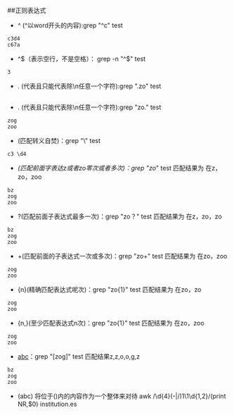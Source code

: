 
##正则表达式

* ^ (^以word开头的内容):grep  "^c" test
  
````
c3d4
c67a
````
* ^$（表示空行，不是空格）： grep -n "^$" test
````
3
````
* .	(代表且只能代表除\n任意一个字符):grep ".zo" test
````
````
* .	(代表且只能代表除\n任意一个字符):grep "zo." test
````
zog
zoo
````
* \(匹配转义自焚)：grep "\\" test
````
c3 \d4
````
* *(匹配前面字表达z或者zo零次或者多次)：grep "zo*" test 匹配结果为 在z，zo，zoo
````
bz
zog
zoo
````
* ?(匹配前面子表达式最多一次)：grep "zo？" test 匹配结果为 在z，zo，zo
````
bz
zog
zoo
````

* +(匹配前面的子表达式一次或多次)：grep "zo+" test 匹配结果为 在zo，zoo
````
zog
zoo
````
* {n}(精确匹配表达式呢次)：grep "zo{1}" test 匹配结果为 在zo，zo
````
zog
zoo
````
* {n,}(至少匹配表达式n次)：grep "zo{1}" test 匹配结果为 在zo，zoo
````
zog
zoo
````
* [abc](匹配中括号内所有字符)：grep "[zog]" test 匹配结果z,z,o,o,g,z
````
bz
zog
zoo
````
* (abc) 将位于()内的内容作为一个整体来对待
awk /\d{4}(\-|\/)1\1\d{1,2}/(print NR,$0) institution.es